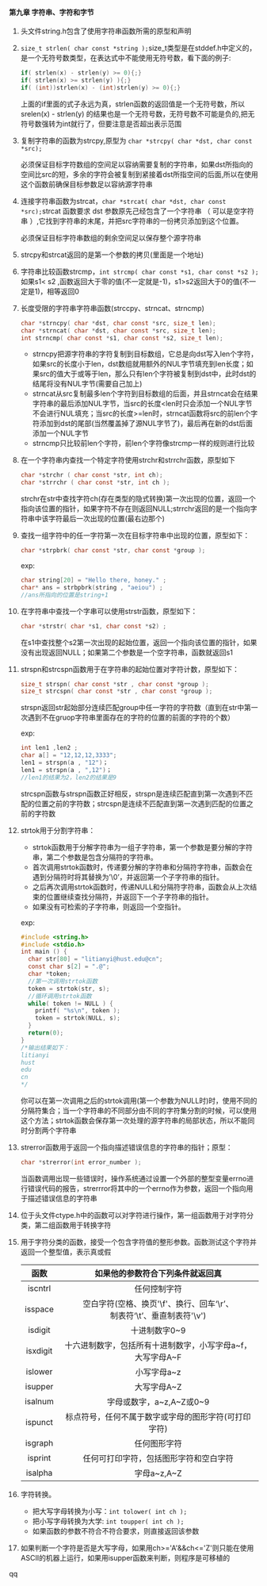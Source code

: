 #### 第九章 字符串、字符和字节

1. 头文件string.h包含了使用字符串函数所需的原型和声明
2. `size_t strlen( char const *string );`size_t类型是在stddef.h中定义的，是一个无符号数类型，在表达式中不能使用无符号数，看下面的例子:

   ```c
   if( strlen(x) - strlen(y) >= 0){;}
   if( strlen(x) >= strlen(y) ){;}
   if( (int))strlen(x) - (int)strlen(y) >= 0){;}
   ```

   上面的if里面的式子永远为真，strlen函数的返回值是一个无符号数，所以srelen(x) - strlen(y) 的结果也是一个无符号数，无符号数不可能是负的,把无符号数强转为int就行了，但要注意是否超出表示范围
3. 复制字符串的函数为strcpy,原型为 `char *strcpy( char *dst, char const *src);`

   必须保证目标字符数组的空间足以容纳需要复制的字符串，如果dst所指向的空间比src的短，多余的字符会被复制到紧接着dst所指空间的后面,所以在使用这个函数前确保目标参数足以容纳源字符串
4. 连接字符串函数为strcat，`char *strcat( char *dst, char const *src);`strcat 函数要求 dst 参数原先己经包含了一个字符串 （ 可以是空字符串 ）,它找到字符串的末尾，并把src字符串的一份拷贝添加到这个位置。

   必须保证目标字符串数组的剩余空间足以保存整个源字符串
5. strcpy和strcat返回的是第一个参数的拷贝(里面是一个地址)
6. 字符串比较函数strcmp，`int strcmp( char const *s1, char const *s2 );`如果s1< s2 ,函数返回大于零的值(不一定就是-1)，s1>s2返回大于0的值(不一定是1)，相等返回0
7. 长度受限的字符串字符串函数(strccpy、strncat、strncmp\)

   ```c
   char *strncpy( char *dst, char const *src, size_t len);
   char *strncat( char *dst, char const *src, size_t len);
   int strncmp( char const *s1, char const *s2, size_t len);
   ```

   * strncpy把源字符串的字符复制到目标数组，它总是向dst写入len个字符，如果src的长度小于len，dst数组就用额外的NUL字节填充到len长度；如果src的值大于或等于len，那么只有len个字符被复制到dst中，此时dst的结尾将没有NUL字节(需要自己加上)
   * strncat从src复制最多len个字符到目标数组的后面，并且strncat会在结果字符串的最后添加NUL字节，当src的长度<len时只会添加一个NUL字节不会进行NUL填充；当src的长度>=len时，strncat函数将src的前len个字符添加到dst的尾部(当然覆盖掉了源NUL字节了)，最后再在新的dst后面添加一个NUL字节
   * strncmp只比较前len个字符，前len个字符像strcmp一样的规则进行比较
8. 在一个字符串内查找一个特定字符使用strchr和strrchr函数，原型如下

   ```c
   char *strchr ( char const *str, int ch);
   char *strrchr ( char const *str, int ch );
   ```

   strchr在str中查找字符ch(存在类型的隐式转换)第一次出现的位置，返回一个指向该位置的指针，如果字符不存在则返回NULL;strrchr返回的是一个指向字符串中该字符最后一次出现的位置(最右边那个)
9. 查找一组字符中的任一字符第一次在目标字符串中出现的位置，原型如下：

   ```c
   char *strpbrk( char const *str, char const *group );
   ```

   exp:

   ```c
   char string[20] = "Hello there, honey." ;
   char* ans = strbpbrk(string , "aeiou") ;
   //ans所指向的位置是string+1
   ```
10. 在字符串中查找一个字串可以使用strstr函数，原型如下：

    ```c
    char *strstr( char *s1, char const *s2) ;
    ```

    在s1中查找整个s2第一次出现的起始位置，返回一个指向该位置的指针，如果没有出现返回NULL；如果第二个参数是一个空字符串，函数就返回s1
11. strspn和strcspn函数用于在字符串的起始位置对字符计数，原型如下：

    ```c
    size_t strspn( char const *str , char const *group );
    size_t strcspn( char const *str , char const *group );
    ```

    strspn返回str起始部分连续匹配group中任一字符的字符数（直到在str中第一次遇到不在gruop字符串里面存在的字符的位置的前面的字符的个数）

    exp:

    ```c
    int len1 ,len2 ;
    char a[] = "12,12,12,3333";
    len1 = strspn(a , "12")；
    len1 = strspn(a , ",12")；
    //len1的结果为2，len2的结果是9
    ```

    strcspn函数与strspn函数正好相反，strspn是连续匹配直到第一次遇到不匹配的位置之前的字符数；strcspn是连续不匹配直到第一次遇到匹配的位置之前的字符数
12. strtok用于分割字符串：

    * strtok函数用于分解字符串为一组子字符串，第一个参数是要分解的字符串，第二个参数是包含分隔符的字符串。
    * 首次调用strtok函数时，传递要分解的字符串和分隔符字符串，函数会在遇到分隔符时将其替换为’\0’，并返回第一个子字符串的指针。
    * 之后再次调用strtok函数时，传递NULL和分隔符字符串，函数会从上次结束的位置继续查找分隔符，并返回下一个子字符串的指针。
    * 如果没有可检索的子字符串，则返回一个空指针。

    exp:

    ```c
    #include <string.h>
    #include <stdio.h>
    int main () {
      char str[80] = "litianyi@hust.edu@cn";
      const char s[2] = ".@";
      char *token;
      //第一次调用strtok函数
      token = strtok(str, s);
      //循环调用strtok函数
      while( token != NULL ) {
        printf( "%s\n", token );
        token = strtok(NULL, s);
      }
      return(0);
    }
    /*输出结果如下：
    litianyi
    hust
    edu
    cn
    */
    ```

    你可以在第一次调用之后的strtok调用(第一个参数为NULL时)时，使用不同的分隔符集合；当一个字符串的不同部分由不同的字符集分割的时候，可以使用这个方法；strtok函数会保存第一次处理的源字符串的局部状态，所以不能同时分割两个字符串
13. strerror函数用于返回一个指向描述错误信息的字符串的指针；原型：

    ```c
    char *strerror(int error_number );
    ```

    当函数调用出现一些错误时，操作系统通过设置一个外部的整型变量errno进行错误代码的报告，strerrror将其中的一个errno作为参数，返回一个指向用于描述错误信息的字符串
14. 位于头文件ctype.h中的函数可以对字符进行操作，第一组函数用于对字符分类，第二组函数用于转换字符
15. 用于字符分类的函数，接受一个包含字符值的整形参数。函数测试这个字符并返回一个整型值，表示真或假

    |   函数   |                         如果他的参数符合下列条件就返回真                         |
    | :------: | :------------------------------------------------------------------------------: |
    | iscntrl |                                   任何控制字符                                   |
    | isspace | 空白字符(空格、换页'\\f'、换行、回车‘\r’、<br />制表符‘\t’、垂直制表符'\\v') |
    | isdigit |                                  十进制数字0~9                                  |
    | isxdigit |        十六进制数字，包括所有十进制数字，小写字母a\~f，<br />大写字母A\~F        |
    | islower |                                   小写字母a\~z                                   |
    | isupper |                                   大写字母A\~Z                                   |
    | isalnum |                           字母或数字，a\~z,A\~Z或0\~9                           |
    | ispunct |               标点符号，任何不属于数字或字母的图形字符(可打印字符)               |
    | isgraph |                                   任何图形字符                                   |
    | isprint |                      任何可打印字符，包括图形字符和空白字符                      |
    | isalpha |                                  字母a\~z,A\~Z                                  |
16. 字符转换。

    * 把大写字母转换为小写：`int tolower( int ch );`
    * 把小写字母转换为大学: `int toupper( int ch );`
    * 如果函数的参数不符合不符合要求，则直接返回该参数
17. 如果判断一个字符是否是大写字母，如果用ch>='A'&&ch<='Z'则只能在使用ASCII的机器上运行，如果用isupper函数来判断，则程序是可移植的

qq
